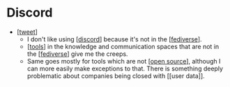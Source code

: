 # Discord

- [[tweet]]
  - I don't like using [[discord]] because it's not in the [[fediverse]].
  - [[tools]] in the knowledge and communication spaces that are not in the [[fediverse]] give me the creeps.
  - Same goes mostly for tools which are not [[open source]], although I can more easily make exceptions to that. There is something deeply problematic about companies being closed with [[user data]].


[//begin]: # "Autogenerated link references for markdown compatibility"
[tweet]: tweet "Tweet"
[discord]: discord "Discord"
[fediverse]: fediverse "Fediverse"
[tools]: tools "Tools"
[open source]: open-source "Open Source"
[//end]: # "Autogenerated link references"